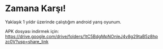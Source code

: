# Zamana Karşı!

Yaklaşık 1 yıldır üzerinde çalıştığım android yarış oyunum.

APK dosyası indirmek için:
https://drive.google.com/drive/folders/1tC5BdgMpNOnleJ4v8g29taB5z8hpzc0V?usp=share_link
